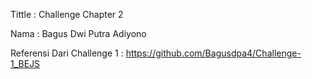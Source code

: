 Tittle : Challenge Chapter 2

Nama : Bagus Dwi Putra Adiyono

Referensi Dari Challenge 1 : https://github.com/Bagusdpa4/Challenge-1_BEJS 
